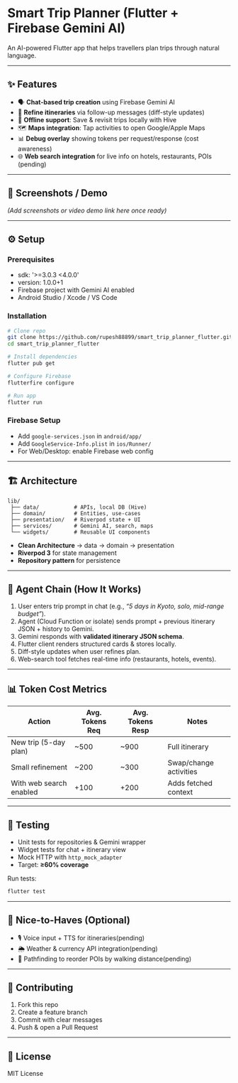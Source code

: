 # Smart Trip Planner (Flutter + Firebase Gemini AI)

An AI-powered Flutter app that helps travellers plan trips through natural language.

---

## ✨ Features

- 🗣️ **Chat-based trip creation** using Firebase Gemini AI  
- 🔄 **Refine itineraries** via follow-up messages (diff-style updates)  
- 💾 **Offline support**: Save & revisit trips locally with Hive
- 🗺️ **Maps integration**: Tap activities to open Google/Apple Maps  
- 📊 **Debug overlay** showing tokens per request/response (cost awareness)  
- 🌐 **Web search integration** for live info on hotels, restaurants, POIs (pending)

---

## 📱 Screenshots / Demo  
*(Add screenshots or video demo link here once ready)*  

---

## ⚙️ Setup

### Prerequisites
- sdk: '>=3.0.3 <4.0.0' 
- version: 1.0.0+1
- Firebase project with Gemini AI enabled  
- Android Studio / Xcode / VS Code  

### Installation
```bash
# Clone repo
git clone https://github.com/rupesh88899/smart_trip_planner_flutter.git
cd smart_trip_planner_flutter

# Install dependencies
flutter pub get

# Configure Firebase
flutterfire configure

# Run app
flutter run
```

### Firebase Setup
- Add `google-services.json` in `android/app/`  
- Add `GoogleService-Info.plist` in `ios/Runner/`  
- For Web/Desktop: enable Firebase web config  

---

## 🏗️ Architecture

```
lib/
 ├── data/           # APIs, local DB (Hive)
 ├── domain/         # Entities, use-cases
 ├── presentation/   # Riverpod state + UI
 ├── services/       # Gemini AI, search, maps
 └── widgets/        # Reusable UI components
```

- **Clean Architecture** → data → domain → presentation  
- **Riverpod 3** for state management  
- **Repository pattern** for persistence

---

## 🤖 Agent Chain (How It Works)

1. User enters trip prompt in chat (e.g., *“5 days in Kyoto, solo, mid-range budget”*).  
2. Agent (Cloud Function or isolate) sends prompt + previous itinerary JSON + history to Gemini.  
3. Gemini responds with **validated itinerary JSON schema**. 
4. Flutter client renders structured cards & stores locally.  
5. Diff-style updates when user refines plan.  
6. Web-search tool fetches real-time info (restaurants, hotels, events).  

---

## 📊 Token Cost Metrics

| Action                  | Avg. Tokens Req | Avg. Tokens Resp | Notes                  |
|--------------------------|-----------------|------------------|------------------------|
| New trip (5-day plan)    | ~500            | ~900             | Full itinerary         |
| Small refinement         | ~200            | ~300             | Swap/change activities |
| With web search enabled  | +100            | +200             | Adds fetched context   |


---

## 🧪 Testing

- Unit tests for repositories & Gemini wrapper  
- Widget tests for chat + itinerary view  
- Mock HTTP with `http_mock_adapter`  
- Target: **≥60% coverage**  

Run tests:
```bash
flutter test
```

---

## 🚀 Nice-to-Haves (Optional)

- 🎙️ Voice input + TTS for itineraries(pending)  
- 🌦️ Weather & currency API integration(pending)
- 📍 Pathfinding to reorder POIs by walking distance(pending)  

---

## 🤝 Contributing

1. Fork this repo  
2. Create a feature branch  
3. Commit with clear messages  
4. Push & open a Pull Request  

---

## 📄 License
MIT License  
